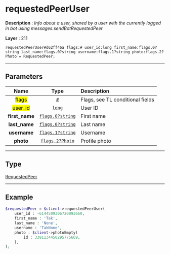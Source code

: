 # requestedPeerUser

**Description** : *Info about a user, shared by a user with the currently logged in bot using messages.sendBotRequestedPeer*

**Layer** : 211

```tl
requestedPeerUser#d62ff46a flags:# user_id:long first_name:flags.0?string last_name:flags.0?string username:flags.1?string photo:flags.2?Photo = RequestedPeer;
```

---

## Parameters

| Name | Type | Description |
| :---: | :---: | :--- |
| <mark>flags</mark> | [`#`](type/#) | Flags, see TL conditional fields |
| <mark>user_id</mark> | [`long`](type/long) | User ID |
| **first_name** | [`flags.0?string`](type/string) | First name |
| **last_name** | [`flags.0?string`](type/string) | Last name |
| **username** | [`flags.1?string`](type/string) | Username |
| **photo** | [`flags.2?Photo`](type/Photo) | Profile photo |

---

## Type

[RequestedPeer](type/RequestedPeer)

---

## Example

```php
$requestedPeer = $client->requestedPeerUser(
	user_id : -6144509306720093660,
	first_name : 'Tak',
	last_name : 'None',
	username : 'TakNone',
	photo : $client->photoEmpty(
		id : 3381134450295775669,
	),
);
```